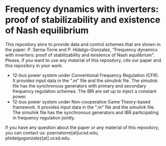# Frequency dynamics with inverters: proof of stabilizability and existence of Nash equilibrium

This repository aims to provide data and control schemes that are shown in the paper: P. Serna-Torre and P. Hidalgo-Gonzalez, "Frequency dynamics with inverters: proof of stabilizability and existence of Nash equilibrium". Please, if you want to use any material of this repository, cite our paper and this repository in your work. 

- 12-bus power system under Conventional Frequency Regulation (CFR). It provides input data in the ".m" file and the simulink file. The simulink file has the synchronous generators with primary and secondary frequency regulation schemes. The IBR are set up to inject a constant power.
- 12-bus power system under Non-cooperative Game Theory-based framework.  It provides input data in the ".m" file and the simulink file.  The simulink file has the synchronous generators and IBR participating in frequency regulation jointly.

If you have any question about the paper or any material of this repository, you can contact us: psernatorre[at]ucsd.edu, phidalgogonzalez[at].ucsd.edu.
